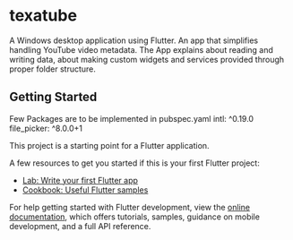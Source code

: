 # texatube

A Windows desktop application using Flutter.
An app that simplifies handling YouTube video metadata.
The App explains about reading and writing data, about making custom widgets and services provided through proper folder structure.

## Getting Started
Few Packages are to be implemented in pubspec.yaml 
intl: ^0.19.0
file_picker: ^8.0.0+1


This project is a starting point for a Flutter application.

A few resources to get you started if this is your first Flutter project:

- [Lab: Write your first Flutter app](https://docs.flutter.dev/get-started/codelab)
- [Cookbook: Useful Flutter samples](https://docs.flutter.dev/cookbook)

For help getting started with Flutter development, view the
[online documentation](https://docs.flutter.dev/), which offers tutorials,
samples, guidance on mobile development, and a full API reference.
